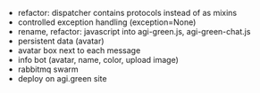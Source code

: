 - refactor: dispatcher contains protocols instead of as mixins
- controlled exception handling (exception=None)
- rename, refactor: javascript into agi-green.js, agi-green-chat.js
- persistent data (avatar)
- avatar box next to each message
- info bot (avatar, name, color, upload image)
- rabbitmq swarm
- deploy on agi.green site
